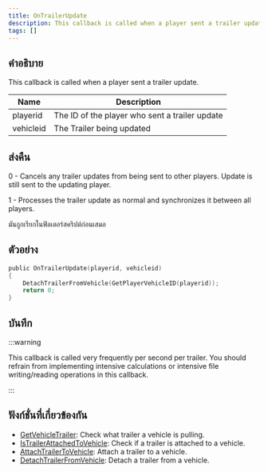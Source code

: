 ```yaml
---
title: OnTrailerUpdate
description: This callback is called when a player sent a trailer update.
tags: []
---
```


## คำอธิบาย

This callback is called when a player sent a trailer update.

| Name      | Description                                    |
| --------- | ---------------------------------------------- |
| playerid  | The ID of the player who sent a trailer update |
| vehicleid | The Trailer being updated                      |

## ส่งคืน

0 - Cancels any trailer updates from being sent to other players. Update is still sent to the updating player.

1 - Processes the trailer update as normal and synchronizes it between all players.

มันถูกเรียกในฟิลเตอร์สคริปต์ก่อนเสมอ

## ตัวอย่าง

```c
public OnTrailerUpdate(playerid, vehicleid)
{
    DetachTrailerFromVehicle(GetPlayerVehicleID(playerid));
    return 0;
}
```

## บันทึก

:::warning

This callback is called very frequently per second per trailer. You should refrain from implementing intensive calculations or intensive file writing/reading operations in this callback.

:::

## ฟังก์ชั่นที่เกี่ยวข้องกัน

- [GetVehicleTrailer](../../scripting/functions/GetVehicleTrailer.md): Check what trailer a vehicle is pulling.
- [IsTrailerAttachedToVehicle](../../scripting/functions/IsTrailerAttachedToVehicle.md): Check if a trailer is attached to a vehicle.
- [AttachTrailerToVehicle](../../scripting/functions/AttachTrailerToVehicle.md): Attach a trailer to a vehicle.
- [DetachTrailerFromVehicle](../../scripting/functions/DetachTrailerFromVehicle.md): Detach a trailer from a vehicle.
